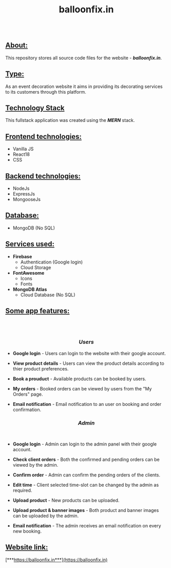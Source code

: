 <h1 align="center">balloonfix.in</h1><br><br>

<h2><u>About:</u></h2>

 This repository stores all source code files for the website - ***balloonfix.in***.

<h2><u>Type:</u></h2>

As an event decoration website it aims in providing its decorating services to its customers through this platform.
  
<h2><u>Technology Stack</u></h2>  

This fullstack application was created using the ***MERN*** stack.  
 
<h2><u>Frontend technologies:</u></h2>  

- Vanilla JS
- React18
- CSS  
  
  
<h2><u>Backend technologies:</u></h2>
  
- NodeJs
- ExpressJs
- MongooseJs
    
  
<h2><u>Database:</u></h2>  

- MongoDB (No SQL)
    
  
<h2><u>Services used:</u></h2>
   
- **Firebase**
     - Authentication (Google login)
     - Cloud Storage
- **FontAwesome**
     - Icons
     - Fonts
- **MongoDB Atlas**
     - Cloud Database (No SQL)  
  
  
<h2><u>Some app features:</u></h2><br><br>
<h3 align="center"><i>Users</i></h3>    

- **Google login** - Users can login to the website with their google account.  

- **View product details** - Users can view the product details according to thier product preferences.
- **Book a prouduct** - Available products can be booked by users.

- **My orders** - Booked orders can be viewed by users from the "My Orders" page.

- **Email notification** - Email notification to an user on booking and order confirmation.
    
 
<h3 align="center" ><i>Admin</i></h3> <br>
  
- **Google login** - Admin can login to the admin panel with their google account.

- **Check client orders** - Both the confirmed and pending orders can be viewed by the admin.

- **Confirm order** - Admin can confirm the pending orders of the clients.

- **Edit time** - Client selected time-slot can be changed by the admin as required.

- **Upload product** - New products can be uploaded.

- **Upload product & banner images** - Both product and banner images can be uploaded by the admin.

- **Email notification** - The admin receives an email notification on every new booking.
  
    
<h2><u>Website link:</u></h2>
  
[***https://balloonfix.in***](https://balloonfix.in)
